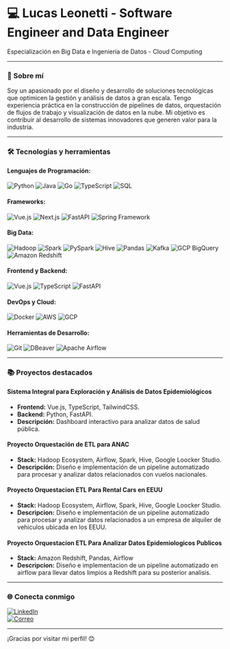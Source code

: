 # 💻 Lucas Leonetti - Software Engineer and Data Engineer

 Especialización en Big Data e Ingeniería de Datos - Cloud Computing

---

### 🚀 Sobre mí

Soy un apasionado por el diseño y desarrollo de soluciones tecnológicas que optimicen la gestión y análisis de datos a gran escala. Tengo experiencia práctica en la construcción de pipelines de datos, orquestación de flujos de trabajo y visualización de datos en la nube. Mi objetivo es contribuir al desarrollo de sistemas innovadores que generen valor para la industria.

---

### 🛠️ Tecnologías y herramientas

#### **Lenguajes de Programación:**
![Python](https://img.shields.io/badge/-Python-3776AB?style=flat-square&logo=python&logoColor=white) ![Java](https://img.shields.io/badge/-Java-007396?style=flat-square&logo=java&logoColor=white) ![Go](https://img.shields.io/badge/-Go-00ADD8?style=flat-square&logo=go&logoColor=white) ![TypeScript](https://img.shields.io/badge/-TypeScript-007ACC?style=flat-square&logo=typescript&logoColor=white) ![SQL](https://img.shields.io/badge/-SQL-4479A1?style=flat-square&logo=postgresql&logoColor=white)

#### **Frameworks:**
![Vue.js](https://img.shields.io/badge/-Vue.js-4FC08D?style=flat-square&logo=vue.js&logoColor=white) ![Next.js](https://img.shields.io/badge/-Next.js-000000?style=flat-square&logo=next.js&logoColor=white) ![FastAPI](https://img.shields.io/badge/-FastAPI-009688?style=flat-square&logo=fastapi&logoColor=white) ![Spring Framework](https://img.shields.io/badge/-Spring-6DB33F?style=flat-square&logo=spring&logoColor=white)

#### **Big Data:**
![Hadoop](https://img.shields.io/badge/-Hadoop-66CCFF?style=flat-square&logo=apachehadoop&logoColor=white) ![Spark](https://img.shields.io/badge/-Spark-E25A1C?style=flat-square&logo=apachespark&logoColor=white) ![PySpark](https://img.shields.io/badge/-PySpark-2C2D72?style=flat-square&logo=python&logoColor=white) ![Hive](https://img.shields.io/badge/-Hive-FFA500?style=flat-square&logo=apachehive&logoColor=white) ![Pandas](https://img.shields.io/badge/-Pandas-150458?style=flat-square&logo=pandas&logoColor=white) ![Kafka](https://img.shields.io/badge/-Kafka-231F20?style=flat-square&logo=apachekafka&logoColor=white) ![GCP BigQuery](https://img.shields.io/badge/-BigQuery-4285F4?style=flat-square&logo=googlecloud&logoColor=white) ![Amazon Redshift](https://img.shields.io/badge/-Redshift-FF9900?style=flat-square&logo=amazonaws&logoColor=white)

#### **Frontend y Backend:**
![Vue.js](https://img.shields.io/badge/-Vue.js-4FC08D?style=flat-square&logo=vue.js&logoColor=white) ![TypeScript](https://img.shields.io/badge/-TypeScript-007ACC?style=flat-square&logo=typescript&logoColor=white) ![FastAPI](https://img.shields.io/badge/-FastAPI-009688?style=flat-square&logo=fastapi&logoColor=white)

#### **DevOps y Cloud:**
![Docker](https://img.shields.io/badge/-Docker-2496ED?style=flat-square&logo=docker&logoColor=white) ![AWS](https://img.shields.io/badge/-AWS-232F3E?style=flat-square&logo=amazonaws&logoColor=white) ![GCP](https://img.shields.io/badge/-GCP-4285F4?style=flat-square&logo=googlecloud&logoColor=white)

#### **Herramientas de Desarrollo:**
![Git](https://img.shields.io/badge/-Git-F05032?style=flat-square&logo=git&logoColor=white) ![DBeaver](https://img.shields.io/badge/-DBeaver-236A97?style=flat-square&logo=dbeaver&logoColor=white) ![Apache Airflow](https://img.shields.io/badge/-Airflow-017CEE?style=flat-square&logo=apacheairflow&logoColor=white)

---

### 📚 Proyectos destacados

#### **Sistema Integral para Exploración y Análisis de Datos Epidemiológicos**
- **Frontend:** Vue.js, TypeScript, TailwindCSS.
- **Backend:** Python, FastAPI.
- **Descripción:** Dashboard interactivo para analizar datos de salud pública.

#### **Proyecto Orquestación de ETL para ANAC**
- **Stack:** Hadoop Ecosystem, Airflow, Spark, Hive, Google Loocker Studio.
- **Descripción:** Diseño e implementación de un pipeline automatizado para procesar y analizar datos relacionados con vuelos nacionales.

#### **Proyecto Orquestacion ETL Para Rental Cars en EEUU**
- **Stack:** Hadoop Ecosystem, Airflow, Spark, Hive, Google Loocker Studio.
- **Descripcion:** Diseño e implementación de un pipeline automatizado para procesar y analizar datos relacionados a un empresa de alquiler de vehiculos ubicada en los EEUU.

#### **Proyecto Orquestacion ETL Para Analizar Datos Epidemiologicos Publicos**
- **Stack:** Amazon Redshift, Pandas, Airflow
- **Descripcion:** Diseño e implementacion de un pipeline automatizado en airflow para llevar datos limpios a Redshift para su posterior analisis.
  
---

### 🌐 Conecta conmigo

[![LinkedIn](https://img.shields.io/badge/-LinkedIn-0A66C2?style=flat-square&logo=linkedin&logoColor=white)](https://www.linkedin.com/in/lucas-leonetti/)  
[![Correo](https://img.shields.io/badge/-Email-D14836?style=flat-square&logo=gmail&logoColor=white)](mailto:lucas.leone95@gmail.com)

---

¡Gracias por visitar mi perfil! 😊

